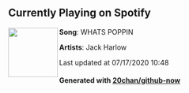 ## Currently Playing on Spotify

[<img align="left" width="100" src="https://i.scdn.co/image/ab67616d00001e0205a448540b069450ccfba889">](https://open.spotify.com/album/7AaqMMiYMvnMB3RcS8u3EY)

**Song**: WHATS POPPIN

**Artists**: Jack Harlow

Last updated at 07/17/2020 10:48

#### Generated with [20chan/github-now](https://github.com/20chan/github-now)
